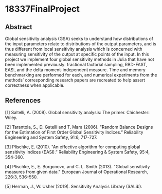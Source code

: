 # 18337FinalProject

## Abstract

Global sensitivity analysis (GSA) seeks to understand how distributions of the input parameters relate to distributions of the output parameters, and is thus different from local sensitivity analysis which is concerned with measuring sensitivity of the output at specific points of the input. In this project we implement four global sensitivity methods in Julia that have not been implemented previously: fractional factorial sampling, RBD-FAST, EASI, and the delta moment-independent measure. Time and memory benchmarking are performed for each, and numerical experiments from the methods’ corresponding research papers are recreated to help assert correctness when applicable.

## References

[1] Saltelli, A. (2008). Global sensitivity analysis: The primer. Chichester: Wiley.

[2] Tarantola, S., D. Gatelli and T. Mara (2006). "Random Balance Designs for the Estimation of First Order Global Sensitivity Indices.” Reliability Engineering and System Safety, 91:6, 717-727.

[3] Plischke, E. (2010). "An effective algorithm for computing global sensitivity indices (EASI).” Reliability Engineering & System Safety, 95:4, 354-360.

[4] Plischke, E., E. Borgonovo, and C. L. Smith (2013). "Global sensitivity measures from given data." European Journal of Operational Research, 226:3, 536-550.

[5] Herman, J., W. Usher (2019). Sensitivity Analysis Library (SALib).

